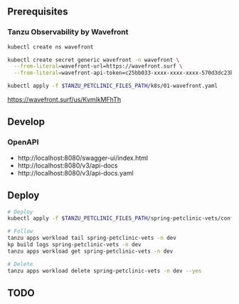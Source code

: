 ## Prerequisites

### Tanzu Observability by Wavefront

```bash
kubectl create ns wavefront

kubectl create secret generic wavefront -n wavefront \
  --from-literal=wavefront-url=https://wavefront.surf \
  --from-literal=wavefront-api-token=c25bb033-xxxx-xxxx-xxxx-570d3dc23bea

kubectl apply -f $TANZU_PETCLINIC_FILES_PATH/k8s/01-wavefront.yaml
```

https://wavefront.surf/us/KvmlkMFhTh

## Develop

### OpenAPI
  * http://localhost:8080/swagger-ui/index.html
  * http://localhost:8080/v3/api-docs
  * http://localhost:8080/v3/api-docs.yaml

## Deploy

```bash
# Deploy
kubectl apply -f $TANZU_PETCLINIC_FILES_PATH/spring-petclinic-vets/config/workload.yaml

# Follow
tanzu apps workload tail spring-petclinic-vets -n dev
kp build logs spring-petclinic-vets -n dev
tanzu apps workload get spring-petclinic-vets -n dev

# Delete
tanzu apps workload delete spring-petclinic-vets -n dev --yes
```
## TODO

